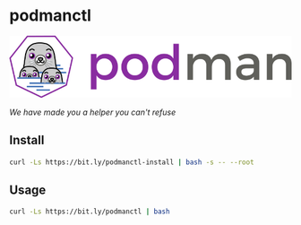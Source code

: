 # podmanctl

<p style="text-align: center;">
    <img src="https://raw.githubusercontent.com/sistematico/podmanctl/main/assets/podman-logo.png" alt="Podman" />
</p>

*We have made you a helper you can't refuse*

## Install

```bash
curl -Ls https://bit.ly/podmanctl-install | bash -s -- --root
```

## Usage

```bash
curl -Ls https://bit.ly/podmanctl | bash
```